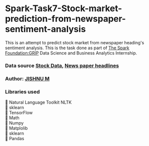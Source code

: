 # Spark-Task7-Stock-market-prediction-from-newspaper-sentiment-analysis

This is an attempt to predict stock market from newspaper heading's sentiment analysis. This is the task done as part of [The Spark Foundation:GRIP](https://internship.thesparksfoundation.info/) Data Science and Business Analytics Internship.


### Data source [Stock Data](https://finance.yahoo.com/quote/AAPL/history?p=AAPL), [News paper headlines](https://bit.ly/36fFPI6)

### Author: [JISHNU M](https://www.linkedin.com/in/jishnumanayathody/)

### Libraries used 
🎯 Natural Language Toolkit NLTK <br> 🎯 sklearn <br> 🎯 TensorFlow <br> 🎯 Math <br> 🎯 Numpy <br>🎯 Matplolib <br> 🎯 sklearn <br> 🎯 Pandas <br>

 




